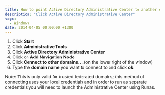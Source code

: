 ```yaml
---
title: How to point Active Directory Administrative Center to another domain in Server 2012
description: "Click Active Directory Administrative Center"
tags:
  - Windows
date: 2014-04-05 00:00:00 +1300
---
```

  1. Click **Start**
  2. Click **Administrative Tools**
  3. Click **Active Directory Administrative Center**
  4. Click on **Add Navigation Node**
  5. Click **Connect to other domains..** _(on the lower right of the window)
  6. Type the **domain name** you want to connect to and click **ok**.

Note: This is only valid for trusted federated domains; this method of connecting uses your local credentials and in order to run as separate credentials you will need to launch the Administrative Center using Runas.
